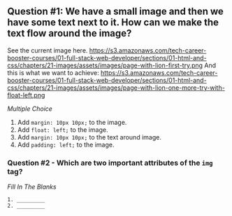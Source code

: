 ## Question #1: We have a small image and then we have some text next to it. How can we make the text flow around the image?
See the current image here.
https://s3.amazonaws.com/tech-career-booster-courses/01-full-stack-web-developer/sections/01-html-and-css/chapters/21-images/assets/images/page-with-lion-first-try.png
And this is what we want to achieve:
https://s3.amazonaws.com/tech-career-booster-courses/01-full-stack-web-developer/sections/01-html-and-css/chapters/21-images/assets/images/page-with-lion-one-more-try-with-float-left.png

*Multiple Choice*

1. Add `margin: 10px 10px;` to the image.
2. Add `float: left;` to the image.
3. Add `margin: 10px 10px;` to the text around image.
4. Add `padding: left;` to the image.

### Question #2 - Which are two important attributes of the `img` tag?

*Fill In The Blanks*

```
1. _________
2. _________
```
